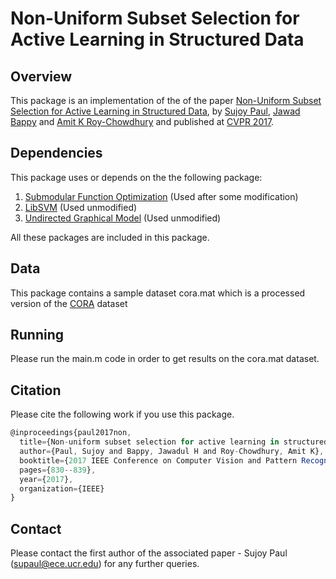 # Non-Uniform Subset Selection for Active Learning in Structured Data

## Overview
This package is an implementation of the of the paper [Non-Uniform Subset Selection for Active Learning in Structured Data](http://openaccess.thecvf.com/content_cvpr_2017/papers/Paul_Non-Uniform_Subset_Selection_CVPR_2017_paper.pdf), by [Sujoy Paul](www.ee.ucr.edu/~supaul/
), [Jawad Bappy](www.ee.ucr.edu/~mbappy/
) and [Amit K Roy-Chowdhury](http://www.ee.ucr.edu/~amitrc/) and published at [CVPR 2017](http://cvpr2017.thecvf.com/).

## Dependencies
This package uses or depends on the the following package:
1. [Submodular Function Optimization](https://www.mathworks.com/matlabcentral/fileexchange/20504-submodular-function-optimization) (Used after some modification)
2. [LibSVM](https://www.csie.ntu.edu.tw/~cjlin/libsvm/) (Used unmodified)
3. [Undirected Graphical Model](https://www.cs.ubc.ca/~schmidtm/Software/UGM.html) (Used unmodified)

All these packages are included in this package.

## Data
This package contains a sample dataset cora.mat which is a processed version of the [CORA](https://linqs.soe.ucsc.edu/node/236) dataset

## Running
Please run the main.m code in order to get results on the cora.mat dataset.

## Citation
Please cite the following work if you use this package.
```javascript
@inproceedings{paul2017non,
  title={Non-uniform subset selection for active learning in structured data},
  author={Paul, Sujoy and Bappy, Jawadul H and Roy-Chowdhury, Amit K},
  booktitle={2017 IEEE Conference on Computer Vision and Pattern Recognition (CVPR)},
  pages={830--839},
  year={2017},
  organization={IEEE}
}
```

## Contact 
Please contact the first author of the associated paper - Sujoy Paul (supaul@ece.ucr.edu) for any further queries.

